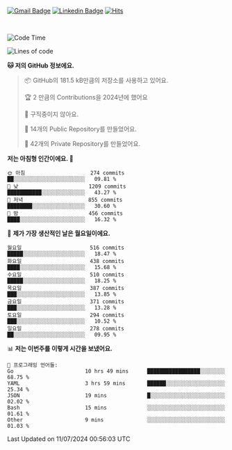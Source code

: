 [![Gmail Badge](https://img.shields.io/badge/-725psh@gmail.com-c14438?style=flat&logo=Gmail&logoColor=white&link=mailto:725psh@gmail.com)](mailto:725psh@gmail.com) 
[![Linkedin Badge](https://img.shields.io/badge/-soohanpark-0072b1?style=flat&logo=Linkedin&logoColor=white&link=https://www.linkedin.com/in/soohanpark/)](https://www.linkedin.com/in/soohanpark/) 
[![Hits](https://hits.seeyoufarm.com/api/count/incr/badge.svg?url=https%3A%2F%2Fgithub.com%2FSoohan-Park&count_bg=%23000000&title_bg=%23828282&icon=gradle.svg&icon_color=%23FFFFFF&title=Visited&edge_flat=false)](https://hits.seeyoufarm.com)  

<br />

<!--START_SECTION:waka-->
![Code Time](http://img.shields.io/badge/Code%20Time-1%2C893%20hrs%2025%20mins-blue)

![Lines of code](https://img.shields.io/badge/%EC%A0%80%EB%8A%94%20%EC%97%AC%ED%83%9C%EA%B9%8C%EC%A7%80%20-6.2%20million%20%EC%A4%84%EC%9D%98%20%EC%BD%94%EB%93%9C%EB%A5%BC%20%EC%9E%91%EC%84%B1%ED%96%88%EC%96%B4%EC%9A%94.-blue)

**🐱 저의 GitHub 정보에요.** 

> 📦 GitHub의 181.5 kB만큼의 저장소를 사용하고 있어요. 
 > 
> 🏆 2 만큼의 Contributions을 2024년에 했어요
 > 
> 🚫 구직중이지 않아요.
 > 
> 📜 14개의 Public Repository를 만들었어요. 
 > 
> 🔑 42개의 Private Repository를 만들었어요. 
 > 
**저는 아침형 인간이에요. 🐤** 

```text
🌞 아침                     274 commits         ██░░░░░░░░░░░░░░░░░░░░░░░   09.81 % 
🌆 낮　                     1209 commits        ███████████░░░░░░░░░░░░░░   43.27 % 
🌃 저녁                     855 commits         ████████░░░░░░░░░░░░░░░░░   30.60 % 
🌙 밤　                     456 commits         ████░░░░░░░░░░░░░░░░░░░░░   16.32 % 
```
📅 **제가 가장 생산적인 날은 월요일이에요.** 

```text
월요일                      516 commits         █████░░░░░░░░░░░░░░░░░░░░   18.47 % 
화요일                      438 commits         ████░░░░░░░░░░░░░░░░░░░░░   15.68 % 
수요일                      510 commits         █████░░░░░░░░░░░░░░░░░░░░   18.25 % 
목요일                      387 commits         ███░░░░░░░░░░░░░░░░░░░░░░   13.85 % 
금요일                      371 commits         ███░░░░░░░░░░░░░░░░░░░░░░   13.28 % 
토요일                      294 commits         ███░░░░░░░░░░░░░░░░░░░░░░   10.52 % 
일요일                      278 commits         ██░░░░░░░░░░░░░░░░░░░░░░░   09.95 % 
```


📊 **저는 이번주를 이렇게 시간을 보냈어요.** 

```text
💬 프로그래밍 언어들: 
Go                       10 hrs 49 mins      █████████████████░░░░░░░░   68.75 % 
YAML                     3 hrs 59 mins       ██████░░░░░░░░░░░░░░░░░░░   25.34 % 
JSON                     19 mins             █░░░░░░░░░░░░░░░░░░░░░░░░   02.02 % 
Bash                     15 mins             ░░░░░░░░░░░░░░░░░░░░░░░░░   01.61 % 
Other                    9 mins              ░░░░░░░░░░░░░░░░░░░░░░░░░   01.03 % 
```


 Last Updated on 11/07/2024 00:56:03 UTC
<!--END_SECTION:waka-->
